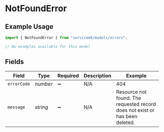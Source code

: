 # NotFoundError

## Example Usage

```typescript
import { NotFoundError } from "servicem8/models/errors";

// No examples available for this model
```

## Fields

| Field                                                                        | Type                                                                         | Required                                                                     | Description                                                                  | Example                                                                      |
| ---------------------------------------------------------------------------- | ---------------------------------------------------------------------------- | ---------------------------------------------------------------------------- | ---------------------------------------------------------------------------- | ---------------------------------------------------------------------------- |
| `errorCode`                                                                  | *number*                                                                     | :heavy_minus_sign:                                                           | N/A                                                                          | 404                                                                          |
| `message`                                                                    | *string*                                                                     | :heavy_minus_sign:                                                           | N/A                                                                          | Resource not found. The requested record does not exist or has been deleted. |